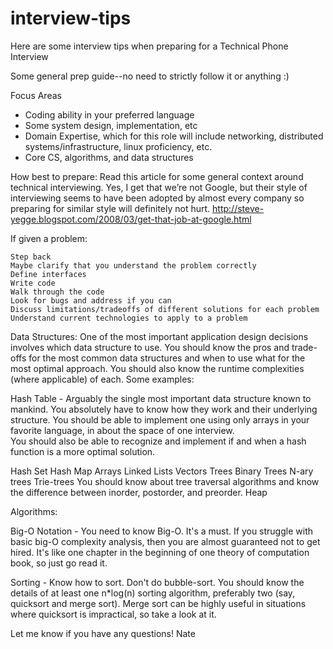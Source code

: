 # interview-tips
Here are some interview tips when preparing for a Technical Phone Interview

Some general prep guide--no need to strictly follow it or anything :)


Focus Areas
- Coding ability in your preferred language
- Some system design, implementation, etc
- Domain Expertise, which for this role will include networking, distributed systems/infrastructure, linux proficiency, etc.
- Core CS, algorithms, and data structures

How best to prepare:
Read this article for some general context around technical interviewing.  Yes, I get that we’re not Google, but their style of interviewing seems to have been adopted by almost every company so preparing for similar style will definitely not hurt. 
http://steve-yegge.blogspot.com/2008/03/get-that-job-at-google.html

If given a problem:

    Step back
    Maybe clarify that you understand the problem correctly
    Define interfaces
    Write code
    Walk through the code
    Look for bugs and address if you can
    Discuss limitations/tradeoffs of different solutions for each problem
    Understand current technologies to apply to a problem
    
Data Structures: 
One of the most important application design decisions involves which data structure to use. You should know the pros and trade-offs for the most common data structures and when to use what for the most optimal approach. You should also know the runtime complexities (where applicable) of each. Some examples:

Hash Table - Arguably the single most important data structure known to mankind. You absolutely have to know how they work and their underlying structure. 
You should be able to implement one using only arrays in your favorite language, in about the space of one interview.  
You should also be able to recognize and implement if and when a hash function is a more optimal solution.

Hash Set
Hash Map
Arrays
Linked Lists
Vectors
Trees
Binary Trees
N-ary trees
Trie-trees 
You should know about tree traversal algorithms and know the difference between inorder, postorder, and preorder. 
Heap

Algorithms:

Big-O Notation - You need to know Big-O. It's a must. If you struggle with basic big-O complexity analysis, then you are almost guaranteed not to get hired. It's like one chapter in the beginning of one theory of computation book, so just go read it.

Sorting - Know how to sort. Don't do bubble-sort. You should know the details of at least one n*log(n) sorting algorithm, preferably two (say, quicksort and merge sort). Merge sort can be highly useful in situations where quicksort is impractical, so take a look at it.



Let me know if you have any questions!
Nate

